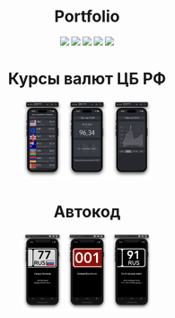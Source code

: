 <html>
<head>
<meta name="viewport" content="width=device-width, initial-scale=1.0">
</head>
<body>

<h1 align="center">Portfolio</h1>
<p align="center">
  <img src="https://img.shields.io/github/last-commit/dimkagithub/Portfolio/main?style=plastic">
  <img src="https://img.shields.io/github/commit-activity/m/dimkagithub/Portfolio/main?style=plastic">
  <img src="https://img.shields.io/github/directory-file-count/dimkagithub/Portfolio?style=plastic">
  <img src="https://img.shields.io/github/repo-size/dimkagithub/Portfolio?style=plastic">
  <img src="https://img.shields.io/tokei/lines/github/dimkagithub/Portfolio?style=plastic">
</p>

<h1 align="center">Курсы валют ЦБ РФ</h1>
<p align="center">
  <img src="https://github.com/dimkagithub/Portfolio/raw/main/Applications/Currency/1.png" style="width:15%;">
  <img src="https://github.com/dimkagithub/Portfolio/raw/main/Applications/Currency/2.png" style="width:15%;">
  <img src="https://github.com/dimkagithub/Portfolio/raw/main/Applications/Currency/3.png" style="width:15%;">
</p>

<h1 align="center">Автокод</h1>
<p align="center">
  <img src="https://github.com/dimkagithub/Portfolio/raw/main/Applications/Plates/1.png" style="width:15%;">
  <img src="https://github.com/dimkagithub/Portfolio/raw/main/Applications/Plates/2.png" style="width:15%;">
  <img src="https://github.com/dimkagithub/Portfolio/raw/main/Applications/Plates/3.png" style="width:15%;">
</p>

</body>
</html>
